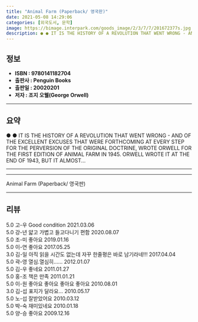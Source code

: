 ```yaml
---
title: "Animal Farm (Paperback/ 영국판)"
date: 2021-05-08 14:29:06
categories: [외국도서, 문학]
image: https://bimage.interpark.com/goods_image/2/3/7/7/201672377s.jpg
description: ● ● IT IS THE HISTORY OF A REVOLUTION THAT WENT WRONG - AND OF THE EXCELLENT EXCUSES THAT WERE FORTHCOMING AT EVERY STEP FOR THE PERVERSION OF THE ORIGINAL DO
---
```


## **정보**

- **ISBN : 9780141182704**
- **출판사 : Penguin Books**
- **출판일 : 20020201**
- **저자 : 조지 오웰(George Orwell)**

------



## **요약**

●  ●  IT IS THE HISTORY OF A REVOLUTION THAT WENT WRONG - AND OF THE EXCELLENT EXCUSES THAT WERE FORTHCOMING AT EVERY STEP FOR THE PERVERSION OF THE ORIGINAL DOCTRINE, WROTE ORWELL FOR THE FIRST EDITION OF ANIMAL FARM IN 1945. ORWELL WROTE IT AT THE END OF 1943, BUT IT ALMOST... 

------



------


Animal Farm (Paperback/ 영국판) 

------


## **리뷰** 

5.0 고-우 Good condition 2021.03.06 <br/>5.0 강-년 얇고 가볍고 들고다니기 편함 2020.08.07 <br/>5.0 조-미 좋아요 2019.01.16 <br/>5.0 이-연 좋아요 2017.05.25 <br/>3.0 김-일 아직 읽을 시간도 없는데 자꾸 한줄평은 바로 남기라네!!! 2017.04.04 <br/>5.0 곽-영 열심.열심히...... 2012.01.07 <br/>5.0 김-우 좋네요 2011.01.27 <br/>5.0 홍-조 책은 만족 2011.01.21 <br/>5.0 이-원 좋아요 좋아요 좋아요 좋아요 2010.08.01 <br/>3.0 김-섭 표지가 달라요... 2010.05.17 <br/>5.0 노-섭 잘받았어요 2010.03.12 <br/>5.0 박-숙 재미있네요 2010.01.18 <br/>5.0 양-승 좋아요 2009.12.16 <br/>